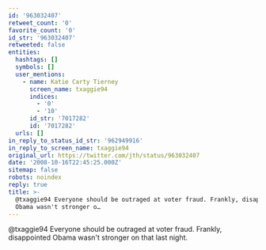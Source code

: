 ```yaml
---
id: '963032407'
retweet_count: '0'
favorite_count: '0'
id_str: '963032407'
retweeted: false
entities:
  hashtags: []
  symbols: []
  user_mentions:
    - name: Katie Carty Tierney
      screen_name: txaggie94
      indices:
        - '0'
        - '10'
      id_str: '7017282'
      id: '7017282'
  urls: []
in_reply_to_status_id_str: '962949916'
in_reply_to_screen_name: txaggie94
original_url: https://twitter.com/jth/status/963032407
date: '2008-10-16T22:45:25.000Z'
sitemap: false
robots: noindex
reply: true
title: >-
  @txaggie94 Everyone should be outraged at voter fraud. Frankly, disappointed
  Obama wasn't stronger o…
---
```


@txaggie94 Everyone should be outraged at voter fraud. Frankly, disappointed Obama wasn't stronger on that last night.